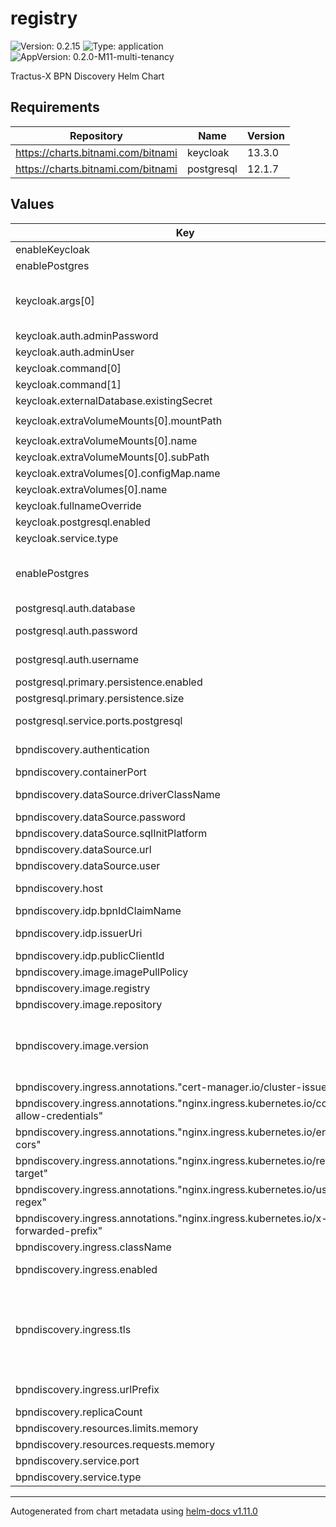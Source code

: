 # registry

![Version: 0.2.15](https://img.shields.io/badge/Version-0.2.15-informational?style=flat-square) ![Type: application](https://img.shields.io/badge/Type-application-informational?style=flat-square) ![AppVersion: 0.2.0-M11-multi-tenancy](https://img.shields.io/badge/AppVersion-0.2.0--M11--multi--tenancy-informational?style=flat-square)

Tractus-X BPN Discovery Helm Chart

## Requirements

| Repository | Name | Version |
|------------|------|---------|
| https://charts.bitnami.com/bitnami | keycloak | 13.3.0 |
| https://charts.bitnami.com/bitnami | postgresql | 12.1.7 |

## Values

| Key                                                                                   | Type   | Default                                                                                                                                                            | Description                                                                                                                                                                                                                              |
|---------------------------------------------------------------------------------------|--------|--------------------------------------------------------------------------------------------------------------------------------------------------------------------|------------------------------------------------------------------------------------------------------------------------------------------------------------------------------------------------------------------------------------------|
| enableKeycloak                                                                        | bool   | `true`                                                                                                                                                             |                                                                                                                                                                                                                                          |
| enablePostgres                                                                        | bool   | `true`                                                                                                                                                             |                                                                                                                                                                                                                                          |
| keycloak.args[0]                                                                      | string | `"kc.sh import --file /opt/keycloak/data/import/default-realm-import.json; kc.sh start-dev --hostname=bpndiscovery-keycloak --hostname-strict=false --proxy=edge"` |                                                                                                                                                                                                                                          |
| keycloak.auth.adminPassword                                                           | string | `"admin"`                                                                                                                                                          |                                                                                                                                                                                                                                          |
| keycloak.auth.adminUser                                                               | string | `"admin"`                                                                                                                                                          |                                                                                                                                                                                                                                          |
| keycloak.command[0]                                                                   | string | `"/bin/sh"`                                                                                                                                                        |                                                                                                                                                                                                                                          |
| keycloak.command[1]                                                                   | string | `"-c"`                                                                                                                                                             |                                                                                                                                                                                                                                          |
| keycloak.externalDatabase.existingSecret                                              | string | `"keycloak-database-credentials"`                                                                                                                                  |                                                                                                                                                                                                                                          |
| keycloak.extraVolumeMounts[0].mountPath                                               | string | `"/opt/keycloak/data/import/default-realm-import.json"`                                                                                                            |                                                                                                                                                                                                                                          |
| keycloak.extraVolumeMounts[0].name                                                    | string | `"init-script-vol"`                                                                                                                                                |                                                                                                                                                                                                                                          |
| keycloak.extraVolumeMounts[0].subPath                                                 | string | `"default-realm-import.json"`                                                                                                                                      |                                                                                                                                                                                                                                          |
| keycloak.extraVolumes[0].configMap.name                                               | string | `"init-script-vol"`                                                                                                                                                |                                                                                                                                                                                                                                          |
| keycloak.extraVolumes[0].name                                                         | string | `"init-script-vol"`                                                                                                                                                |                                                                                                                                                                                                                                          |
| keycloak.fullnameOverride                                                             | string | `"bpndiscovery-keycloak"`                                                                                                                                          |                                                                                                                                                                                                                                          |
| keycloak.postgresql.enabled                                                           | bool   | `false`                                                                                                                                                            |                                                                                                                                                                                                                                          |
| keycloak.service.type                                                                 | string | `"ClusterIP"`                                                                                                                                                      |                                                                                                                                                                                                                                          |
| enablePostgres                                                                        | bool   | `true`                                                                                                                                                             | If enabled, the postgreSQL instance will be run. Disable if you use your own hosted postgreSQL.                                                                                                                                          |
| postgresql.auth.database                                                              | string | `"bpndiscovery"`                                                                                                                                                   | Database name                                                                                                                                                                                                                            |
| postgresql.auth.password                                                              | string | `"password"`                                                                                                                                                       | Password for authentication at the database                                                                                                                                                                                              |
| postgresql.auth.username                                                              | string | `"catenax"`                                                                                                                                                        | Username that is used to authenticate at the database                                                                                                                                                                                    |
| postgresql.primary.persistence.enabled                                                | bool   | `true`                                                                                                                                                             | Persistence enabled                                                                                                                                                                                                                      |
| postgresql.primary.persistence.size                                                   | string | `"50Gi"`                                                                                                                                                           | Size of persistence                                                                                                                                                                                                                      |
| postgresql.service.ports.postgresql                                                   | int    | `5432`                                                                                                                                                             | Size of the PersistentVolume that persists the data                                                                                                                                                                                      |
| bpndiscovery.authentication                                                           | bool   | `true`                                                                                                                                                             | Enables OAuth2 based authentication/authorization                                                                                                                                                                                        |
| bpndiscovery.containerPort                                                            | int    | `4243`                                                                                                                                                             | Containerport                                                                                                                                                                                                                            |
| bpndiscovery.dataSource.driverClassName                                               | string | `"org.postgresql.Driver"`                                                                                                                                          | The driver class name for the database connection                                                                                                                                                                                        |
| bpndiscovery.dataSource.password                                                      | string | `"password"`                                                                                                                                                       | Datasource password                                                                                                                                                                                                                      |
| bpndiscovery.dataSource.sqlInitPlatform                                               | string | `"pg"`                                                                                                                                                             | Datasource InitPlatform                                                                                                                                                                                                                  |
| bpndiscovery.dataSource.url                                                           | string | `"jdbc:postgresql://database:5432"`                                                                                                                                | Datasource URL                                                                                                                                                                                                                           |
| bpndiscovery.dataSource.user                                                          | string | `"user"`                                                                                                                                                           | Datasource user                                                                                                                                                                                                                          |
| bpndiscovery.host                                                                     | string | `"localhost"`                                                                                                                                                      | This value is used by the Ingress object (if enabled) to route traffic                                                                                                                                                                   |
| bpndiscovery.idp.bpnIdClaimName                                                       | string | `"bpn"`                                                                                                                                                            | bpnId claim Name                                                                                                                                                                                                                         |
| bpndiscovery.idp.issuerUri                                                            | string | `""`                                                                                                                                                               | The issuer URI of the OAuth2 identity provider                                                                                                                                                                                           |
| bpndiscovery.idp.publicClientId                                                       | string | `"default-cleint"`                                                                                                                                                 | ClientId                                                                                                                                                                                                                                 |
| bpndiscovery.image.imagePullPolicy                                                    | string | `"IfNotPresent"`                                                                                                                                                   | ImagepullPolicy                                                                                                                                                                                                                          |
| bpndiscovery.image.registry                                                           | string | `"ghcr.io/catenax-ng"`                                                                                                                                             | Image registry                                                                                                                                                                                                                           |
| bpndiscovery.image.repository                                                         | string | `"sldt-bpn-discovery"`                                                                                                                                             | Image repository                                                                                                                                                                                                                         |
| bpndiscovery.image.version                                                            | string | `""`                                                                                                                                                               | ersion of image. By default the app Version from Chart.yml is used. You can overwrite the version to use an  other version of sldt-bpn-discovery                                                                                         |
| bpndiscovery.ingress.annotations."cert-manager.io/cluster-issuer"                     | string | `"selfsigned-cluster-issuer"`                                                                                                                                      |                                                                                                                                                                                                                                          |
| bpndiscovery.ingress.annotations."nginx.ingress.kubernetes.io/cors-allow-credentials" | string | `"true"`                                                                                                                                                           |                                                                                                                                                                                                                                          |
| bpndiscovery.ingress.annotations."nginx.ingress.kubernetes.io/enable-cors"            | string | `"true"`                                                                                                                                                           |                                                                                                                                                                                                                                          |
| bpndiscovery.ingress.annotations."nginx.ingress.kubernetes.io/rewrite-target"         | string | `"/$2"`                                                                                                                                                            |                                                                                                                                                                                                                                          |
| bpndiscovery.ingress.annotations."nginx.ingress.kubernetes.io/use-regex"              | string | `"true"`                                                                                                                                                           |                                                                                                                                                                                                                                          |
| bpndiscovery.ingress.annotations."nginx.ingress.kubernetes.io/x-forwarded-prefix"     | string | `"/bpndiscovery"`                                                                                                                                                  |                                                                                                                                                                                                                                          |
| bpndiscovery.ingress.className                                                        | string | `"nginx"`                                                                                                                                                          | The Ingress class name                                                                                                                                                                                                                   |
| bpndiscovery.ingress.enabled                                                          | bool   | `false`                                                                                                                                                            | Configures if an Ingress resource is created                                                                                                                                                                                             |
| bpndiscovery.ingress.tls                                                              | bool   | `false`                                                                                                                                                            | Configures whether the `Ingress` should include TLS configuration. In that case, a separate `Secret` (as defined by `registry.ingress.tlsSecretName`) needs to be provided manually or by using [cert-manager](https://cert-manager.io/) |
| bpndiscovery.ingress.urlPrefix                                                        | string | `"/bpndiscovery"`                                                                                                                                                  | The url prefix that is used by the Ingress resource to route traffic                                                                                                                                                                     |
| bpndiscovery.replicaCount                                                             | int    | `1`                                                                                                                                                                | Replica count                                                                                                                                                                                                                            |
| bpndiscovery.resources.limits.memory                                                  | string | `"1024Mi"`                                                                                                                                                         | Resources limit memory                                                                                                                                                                                                                   |
| bpndiscovery.resources.requests.memory                                                | string | `"512Mi"`                                                                                                                                                          | Resources request memory                                                                                                                                                                                                                 |
| bpndiscovery.service.port                                                             | int    | `8080`                                                                                                                                                             | Service port                                                                                                                                                                                                                             |
| bpndiscovery.service.type                                                             | string | `"ClusterIP"`                                                                                                                                                      | Service type                                                                                                                                                                                                                             |

----------------------------------------------
Autogenerated from chart metadata using [helm-docs v1.11.0](https://github.com/norwoodj/helm-docs/releases/v1.11.0)
